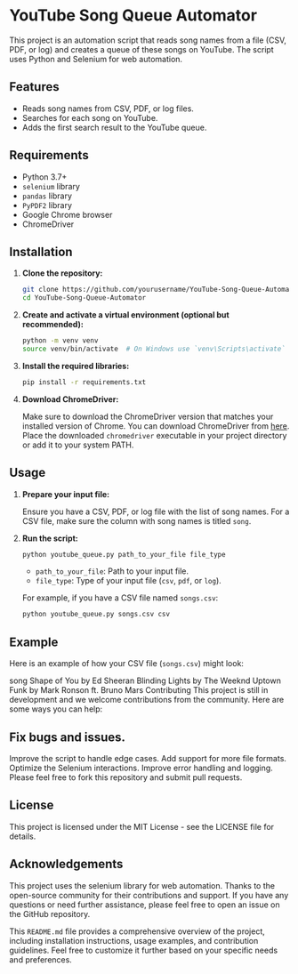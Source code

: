 # YouTube Song Queue Automator

This project is an automation script that reads song names from a file (CSV, PDF, or log) and creates a queue of these songs on YouTube. The script uses Python and Selenium for web automation.

## Features

- Reads song names from CSV, PDF, or log files.
- Searches for each song on YouTube.
- Adds the first search result to the YouTube queue.

## Requirements

- Python 3.7+
- `selenium` library
- `pandas` library
- `PyPDF2` library
- Google Chrome browser
- ChromeDriver

## Installation

1. **Clone the repository:**

    ```bash
    git clone https://github.com/yourusername/YouTube-Song-Queue-Automator.git
    cd YouTube-Song-Queue-Automator
    ```

2. **Create and activate a virtual environment (optional but recommended):**

    ```bash
    python -m venv venv
    source venv/bin/activate  # On Windows use `venv\Scripts\activate`
    ```

3. **Install the required libraries:**

    ```bash
    pip install -r requirements.txt
    ```

4. **Download ChromeDriver:**

    Make sure to download the ChromeDriver version that matches your installed version of Chrome. You can download ChromeDriver from [here](https://sites.google.com/a/chromium.org/chromedriver/downloads). Place the downloaded `chromedriver` executable in your project directory or add it to your system PATH.

## Usage

1. **Prepare your input file:**

    Ensure you have a CSV, PDF, or log file with the list of song names. For a CSV file, make sure the column with song names is titled `song`.

2. **Run the script:**

    ```bash
    python youtube_queue.py path_to_your_file file_type
    ```

    - `path_to_your_file`: Path to your input file.
    - `file_type`: Type of your input file (`csv`, `pdf`, or `log`).

    For example, if you have a CSV file named `songs.csv`:

    ```bash
    python youtube_queue.py songs.csv csv
    ```

## Example

Here is an example of how your CSV file (`songs.csv`) might look:

song
Shape of You by Ed Sheeran
Blinding Lights by The Weeknd
Uptown Funk by Mark Ronson ft. Bruno Mars
Contributing
This project is still in development and we welcome contributions from the community. Here are some ways you can help:

## Fix bugs and issues.

Improve the script to handle edge cases.
Add support for more file formats.
Optimize the Selenium interactions.
Improve error handling and logging.
Please feel free to fork this repository and submit pull requests.

## License
This project is licensed under the MIT License - see the LICENSE file for details.

## Acknowledgements
This project uses the selenium library for web automation.
Thanks to the open-source community for their contributions and support.
If you have any questions or need further assistance, please feel free to open an issue on the GitHub repository.



This `README.md` file provides a comprehensive overview of the project, including installation instructions, usage examples, and contribution guidelines. Feel free to customize it further based on your specific needs and preferences.






